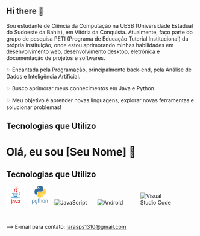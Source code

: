 ## Hi there 👋

Sou estudante de Ciência da Computação na UESB (Universidade Estadual do Sudoeste da Bahia), em Vitória da Conquista. Atualmente, faço parte do grupo de pesquisa PETI (Programa de Educação Tutorial Institucional) da própria instituição, onde estou aprimorando minhas habilidades em desenvolvimento web, desenvolvimento desktop, eletrônica e documentação de projetos e softwares.

✨ Encantada pela Programação, principalmente back-end, pela Análise de Dados e Inteligência Artificial.

✨ Busco aprimorar meus conhecimentos em Java e Python.

✨ Meu objetivo é aprender novas linguagens, explorar novas ferramentas e solucionar problemas!

## Tecnologias que Utilizo

# Olá, eu sou [Seu Nome] 👋

## Tecnologias que Utilizo

<img src="https://raw.githubusercontent.com/devicons/devicon/master/icons/java/java-original-wordmark.svg" alt="Java" width="50" height="50" style="display:inline-block; margin-right:10px"/>
<img src="https://raw.githubusercontent.com/devicons/devicon/master/icons/python/python-original-wordmark.svg" alt="Python" width="50" height="50" style="display:inline-block; margin-right:10px"/>
<img src="https://img.shields.io/badge/-JavaScript-F7DF1E?style=flat-square&logo=javascript&logoColor=black" alt="JavaScript" width="100" height="50" style="display:inline-block; margin-right:10px"/>
<img src="https://img.shields.io/badge/-Android-3DDC84?style=flat-square&logo=android&logoColor=white" alt="Android" width="100" height="50" style="display:inline-block; margin-right:10px"/>
<img src="https://img.shields.io/badge/-Visual%20Studio%20Code-007ACC?style=flat-square&logo=visual-studio-code&logoColor=white" alt="Visual Studio Code" width="100" height="50" style="display:inline-block"/>


--> E-mail para contato: larasps1310@gmail.com

